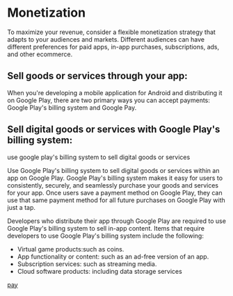 # Monetization

To maximize your revenue, consider a flexible monetization strategy that adapts to your audiences and markets. 
Different audiences can have different preferences for paid apps, in-app purchases, subscriptions, ads, and other ecommerce.

## Sell goods or services through your app:
When you're developing a mobile application for Android and distributing it on Google Play,
there are two primary ways you can accept payments: Google Play's billing system and Google Pay.

## Sell digital goods or services with Google Play's billing system:
use google play's billing system to sell digital goods or services

Use Google Play's billing system to sell digital goods or services within an app on Google Play. 
Google Play's billing system makes it easy for users to consistently, securely,
 and seamlessly purchase your goods and services for your app.
 Once users save a payment method on Google Play, they can use that same payment method for all future purchases on Google Play with just a tap.

Developers who distribute their app through Google Play are required to use Google Play's billing system to sell in-app content. 
Items that require developers to use Google Play's billing system include the following:

- Virtual game products:such as coins.
- App functionality or content: such as an ad-free version of an app.
- Subscription services: such as streaming media.
- Cloud software products: including data storage services

[pay](https://developer.android.com/images/distribute/best-practices/earn/pay.png)
